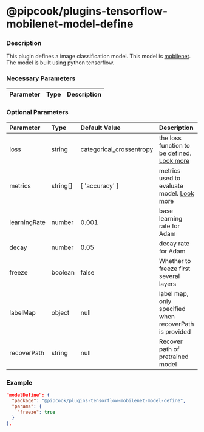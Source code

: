 # @pipcook/plugins-tensorflow-mobilenet-model-define

### Description

This plugin defines a image classification model. This model is [mobilenet](https://arxiv.org/abs/1704.04861). The model is built using python tensorflow.

### Necessary Parameters

| Parameter | Type | Description |
|:----------|:-----|:------------|


### Optional Parameters

| Parameter | Type | Default Value | Description |
|:----------|:-----|:------|:-----|
|loss|string|categorical_crossentropy|the loss function to be defined. [Look more](https://www.tensorflow.org/api_docs/python/tf/keras/losses)|
|metrics|string[]|[ 'accuracy' ]|metrics used to evaluate model. [Look more](https://www.tensorflow.org/api_docs/python/tf/keras/metrics)|
|learningRate|number|0.001|base learning rate for Adam|
|decay|number|0.05|decay rate for Adam|
|freeze|boolean|false|Whether to freeze first several layers|
|labelMap|object|null|label map, only specified when recoverPath is provided|
|recoverPath|string|null|Recover path of pretrained model|


### Example
```json
"modelDefine": {
  "package": "@pipcook/plugins-tensorflow-mobilenet-model-define",
  "params": {
    "freeze": true
  }
},
```
